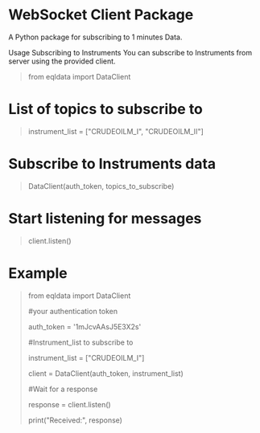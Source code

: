 # WebSocket Client Package

A Python package for subscribing to 1 minutes Data.

Usage
Subscribing to Instruments
You can subscribe to Instruments from server using the provided client.

>from eqldata import DataClient


# List of topics to subscribe to
>instrument_list = ["CRUDEOILM_I", "CRUDEOILM_II"]


# Subscribe to Instruments data
>DataClient(auth_token, topics_to_subscribe)

# Start listening for messages
>client.listen()


# Example

> from eqldata import DataClient
> 
> #your authentication token
>
>auth_token = '1mJcvAAsJ5E3X2s'
> 
> #Instrument_list to subscribe to
> 
>instrument_list = ["CRUDEOILM_I"]
> 
>client = DataClient(auth_token, instrument_list)
> 
> #Wait for a response
> 
>response = client.listen()
> 
>print("Received:", response)
